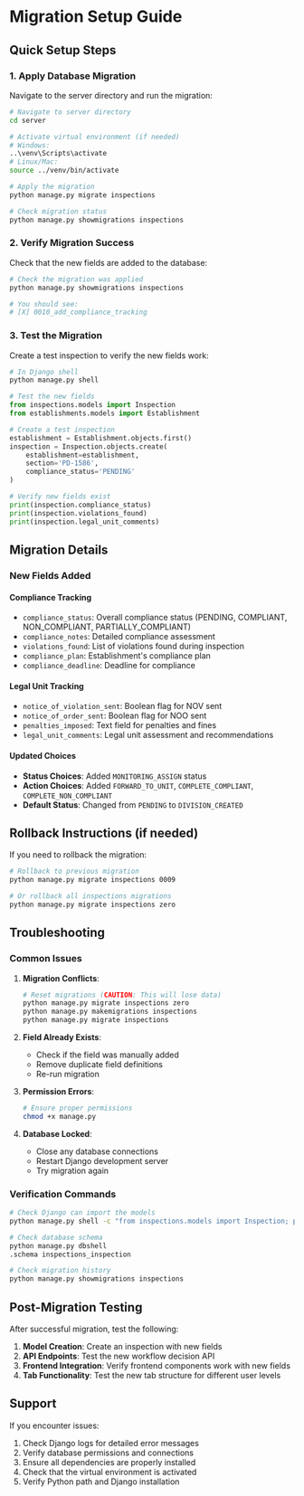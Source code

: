 # Migration Setup Guide

## Quick Setup Steps

### 1. Apply Database Migration

Navigate to the server directory and run the migration:

```bash
# Navigate to server directory
cd server

# Activate virtual environment (if needed)
# Windows:
..\venv\Scripts\activate
# Linux/Mac:
source ../venv/bin/activate

# Apply the migration
python manage.py migrate inspections

# Check migration status
python manage.py showmigrations inspections
```

### 2. Verify Migration Success

Check that the new fields are added to the database:

```bash
# Check the migration was applied
python manage.py showmigrations inspections

# You should see:
# [X] 0010_add_compliance_tracking
```

### 3. Test the Migration

Create a test inspection to verify the new fields work:

```python
# In Django shell
python manage.py shell

# Test the new fields
from inspections.models import Inspection
from establishments.models import Establishment

# Create a test inspection
establishment = Establishment.objects.first()
inspection = Inspection.objects.create(
    establishment=establishment,
    section='PD-1586',
    compliance_status='PENDING'
)

# Verify new fields exist
print(inspection.compliance_status)
print(inspection.violations_found)
print(inspection.legal_unit_comments)
```

## Migration Details

### New Fields Added

#### Compliance Tracking
- `compliance_status`: Overall compliance status (PENDING, COMPLIANT, NON_COMPLIANT, PARTIALLY_COMPLIANT)
- `compliance_notes`: Detailed compliance assessment
- `violations_found`: List of violations found during inspection
- `compliance_plan`: Establishment's compliance plan
- `compliance_deadline`: Deadline for compliance

#### Legal Unit Tracking
- `notice_of_violation_sent`: Boolean flag for NOV sent
- `notice_of_order_sent`: Boolean flag for NOO sent
- `penalties_imposed`: Text field for penalties and fines
- `legal_unit_comments`: Legal unit assessment and recommendations

#### Updated Choices
- **Status Choices**: Added `MONITORING_ASSIGN` status
- **Action Choices**: Added `FORWARD_TO_UNIT`, `COMPLETE_COMPLIANT`, `COMPLETE_NON_COMPLIANT`
- **Default Status**: Changed from `PENDING` to `DIVISION_CREATED`

## Rollback Instructions (if needed)

If you need to rollback the migration:

```bash
# Rollback to previous migration
python manage.py migrate inspections 0009

# Or rollback all inspections migrations
python manage.py migrate inspections zero
```

## Troubleshooting

### Common Issues

1. **Migration Conflicts**:
   ```bash
   # Reset migrations (CAUTION: This will lose data)
   python manage.py migrate inspections zero
   python manage.py makemigrations inspections
   python manage.py migrate inspections
   ```

2. **Field Already Exists**:
   - Check if the field was manually added
   - Remove duplicate field definitions
   - Re-run migration

3. **Permission Errors**:
   ```bash
   # Ensure proper permissions
   chmod +x manage.py
   ```

4. **Database Locked**:
   - Close any database connections
   - Restart Django development server
   - Try migration again

### Verification Commands

```bash
# Check Django can import the models
python manage.py shell -c "from inspections.models import Inspection; print('Models imported successfully')"

# Check database schema
python manage.py dbshell
.schema inspections_inspection

# Check migration history
python manage.py showmigrations inspections
```

## Post-Migration Testing

After successful migration, test the following:

1. **Model Creation**: Create an inspection with new fields
2. **API Endpoints**: Test the new workflow decision API
3. **Frontend Integration**: Verify frontend components work with new fields
4. **Tab Functionality**: Test the new tab structure for different user levels

## Support

If you encounter issues:

1. Check Django logs for detailed error messages
2. Verify database permissions and connections
3. Ensure all dependencies are properly installed
4. Check that the virtual environment is activated
5. Verify Python path and Django installation
